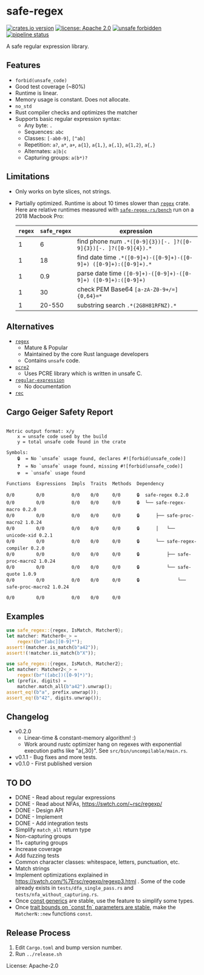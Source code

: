 # safe-regex

[![crates.io version](https://img.shields.io/crates/v/safe-regex.svg)](https://crates.io/crates/safe-regex)
[![license: Apache 2.0](https://gitlab.com/leonhard-llc/safe-regex-rs/-/raw/main/license-apache-2.0.svg)](http://www.apache.org/licenses/LICENSE-2.0)
[![unsafe forbidden](https://gitlab.com/leonhard-llc/safe-regex-rs/-/raw/main/unsafe-forbidden-success.svg)](https://github.com/rust-secure-code/safety-dance/)
[![pipeline status](https://gitlab.com/leonhard-llc/safe-regex-rs/badges/main/pipeline.svg)](https://gitlab.com/leonhard-llc/safe-regex-rs/-/pipelines)

A safe regular expression library.

## Features
- `forbid(unsafe_code)`
- Good test coverage (~80%)
- Runtime is linear.
- Memory usage is constant.  Does not allocate.
- `no_std`
- Rust compiler checks and optimizes the matcher
- Supports basic regular expression syntax:
  - Any byte: `.`
  - Sequences: `abc`
  - Classes: `[-ab0-9]`, `[^ab]`
  - Repetition: `a?`, `a*`, `a+`, `a{1}`, `a{1,}`, `a{,1}`, `a{1,2}`, `a{,}`
  - Alternates: `a|b|c`
  - Capturing groups: `a(b*)?`

## Limitations
- Only works on byte slices, not strings.
- Partially optimized.  Runtime is about 10 times slower than
  [`regex`](https://crates.io/crates/regex) crate.
  Here are relative runtimes measured with
  [`safe-regex-rs/bench`](https://gitlab.com/leonhard-llc/safe-regex-rs/-/tree/main/bench)
  run on a 2018 Macbook Pro:

  | `regex` | `safe_regex` | expression |
  | ----- | ---------- | ---------- |
  | 1 | 6 | find phone num `.*([0-9]{3})[-. ]?([0-9]{3})[-. ]?([0-9]{4}).*` |
  | 1 | 18 | find date time `.*([0-9]+)-([0-9]+)-([0-9]+) ([0-9]+):([0-9]+).*` |
  | 1 | 0.9 | parse date time `([0-9]+)-([0-9]+)-([0-9]+) ([0-9]+):([0-9]+)` |
  | 1 | 30 | check PEM Base64 `[a-zA-Z0-9+/=]{0,64}=*` |
  | 1 | 20-550 | substring search `.*(2G8H81RFNZ).*` |

## Alternatives
- [`regex`](https://crates.io/crates/regex)
  - Mature & Popular
  - Maintained by the core Rust language developers
  - Contains `unsafe` code.
- [`pcre2`](https://crates.io/crates/pcre2)
  - Uses PCRE library which is written in unsafe C.
- [`regular-expression`](https://crates.io/crates/regular-expression)
  - No documentation
- [`rec`](https://crates.io/crates/rec)

## Cargo Geiger Safety Report
```

Metric output format: x/y
    x = unsafe code used by the build
    y = total unsafe code found in the crate

Symbols: 
    🔒  = No `unsafe` usage found, declares #![forbid(unsafe_code)]
    ❓  = No `unsafe` usage found, missing #![forbid(unsafe_code)]
    ☢️  = `unsafe` usage found

Functions  Expressions  Impls  Traits  Methods  Dependency

0/0        0/0          0/0    0/0     0/0      🔒  safe-regex 0.2.0
0/0        0/0          0/0    0/0     0/0      🔒  └── safe-regex-macro 0.2.0
0/0        0/0          0/0    0/0     0/0      🔒      ├── safe-proc-macro2 1.0.24
0/0        0/0          0/0    0/0     0/0      🔒      │   └── unicode-xid 0.2.1
0/0        0/0          0/0    0/0     0/0      🔒      └── safe-regex-compiler 0.2.0
0/0        0/0          0/0    0/0     0/0      🔒          ├── safe-proc-macro2 1.0.24
0/0        0/0          0/0    0/0     0/0      🔒          └── safe-quote 1.0.9
0/0        0/0          0/0    0/0     0/0      🔒              └── safe-proc-macro2 1.0.24

0/0        0/0          0/0    0/0     0/0    

```
## Examples
```rust
use safe_regex::{regex, IsMatch, Matcher0};
let matcher: Matcher0<_> =
    regex!(br"[abc][0-9]*");
assert!(matcher.is_match(b"a42"));
assert!(!matcher.is_match(b"X"));
```

```rust
use safe_regex::{regex, IsMatch, Matcher2};
let matcher: Matcher2<_> =
    regex!(br"([abc])([0-9]*)");
let (prefix, digits) =
    matcher.match_all(b"a42").unwrap();
assert_eq!(b"a", prefix.unwrap());
assert_eq!(b"42", digits.unwrap());
```

## Changelog
- v0.2.0
  - Linear-time & constant-memory algorithm! :)
  - Work around rustc optimizer hang on regexes with exponential execution paths like "a{,30}".
    See `src/bin/uncompilable/main.rs`.
- v0.1.1 - Bug fixes and more tests.
- v0.1.0 - First published version

## TO DO
- DONE - Read about regular expressions
- DONE - Read about NFAs, <https://swtch.com/~rsc/regexp/>
- DONE - Design API
- DONE - Implement
- DONE - Add integration tests
- Simplify `match_all` return type
- Non-capturing groups
- 11+ capturing groups
- Increase coverage
- Add fuzzing tests
- Common character classes: whitespace, letters, punctuation, etc.
- Match strings
- Implement optimizations explained in <https://swtch.com/%7Ersc/regexp/regexp3.html> .
  Some of the code already exists in `tests/dfa_single_pass.rs`
  and `tests/nfa_without_capturing.rs`.
- Once [const generics](https://github.com/rust-lang/rust/issues/44580)
  are stable, use the feature to simplify some types.
- Once
  [trait bounds on \`const fn\` parameters are stable](https://github.com/rust-lang/rust/issues/57563),
  make the `MatcherN::new` functions `const`.
## Release Process
1. Edit `Cargo.toml` and bump version number.
1. Run `../release.sh`

License: Apache-2.0
